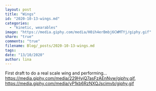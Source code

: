 ```yaml
---
layout: post
title: "Wings"
id: "2020-10-13-wings.md"
categories:
  - "kinetic, wearables"
image: "https://media.giphy.com/media/H0ih4erBmbj6CWMTYj/giphy.gif"
share: "true"
comments: "true"
filename: Blog/_posts/2020-10-13-wings.md
tags: 
date: "13/10/2020"
author: lina
---
```


First draft to do a real scale wing and performing...
https://media.giphy.com/media/229HyjQ7asFzAEnNyw/giphy.gif,  https://media.giphy.com/media/yP1kb6RzNXQJscimvb/giphy.gif